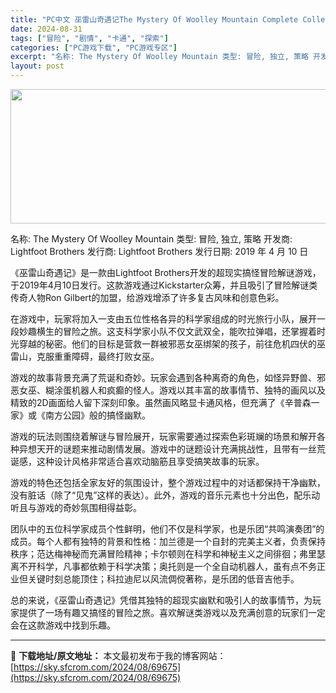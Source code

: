 ```yaml
---
title: "PC中文 巫雷山奇遇记The Mystery Of Woolley Mountain Complete Collection v12.2 1022M"
date: 2024-08-31
tags: ["冒险", "剧情", "卡通", "探索"]
categories: ["PC游戏下载", "PC游戏专区"]
excerpt: "名称: The Mystery Of Woolley Mountain 类型: 冒险, 独立, 策略 开发商: Lightfoot Brothers 发行商: Lightfoot Brothers 发行日期: 2019 年 4 月 10 日 《巫雷山奇遇记》是一款由Lightfoot Brother&hellip;"
layout: post
---
```


<img class="aligncenter size-full wp-image-69676" src="https://sky.sfcrom.com/wp-content/uploads/2024/08/2024083023533286.webp" alt="" width="660" height="215" />

名称: The Mystery Of Woolley Mountain
类型: 冒险, 独立, 策略
开发商: Lightfoot Brothers
发行商: Lightfoot Brothers
发行日期: 2019 年 4 月 10 日

《巫雷山奇遇记》是一款由Lightfoot Brothers开发的超现实搞怪冒险解谜游戏，于2019年4月10日发行。这款游戏通过Kickstarter众筹，并且吸引了冒险解谜类传奇人物Ron Gilbert的加盟，给游戏增添了许多复古风味和创意色彩。

在游戏中，玩家将加入一支由五位性格各异的科学家组成的时光旅行小队，展开一段妙趣横生的冒险之旅。这支科学家小队不仅文武双全，能吹拉弹唱，还掌握着时光穿越的秘密。他们的目标是营救一群被邪恶女巫绑架的孩子，前往危机四伏的巫雷山，克服重重障碍，最终打败女巫。

游戏的故事背景充满了荒诞和奇妙。玩家会遇到各种离奇的角色，如怪异野兽、邪恶女巫、糊涂蛋机器人和疯癫的怪人。游戏以其丰富的故事情节、独特的画风以及精致的2D画面给人留下深刻印象。虽然画风略显卡通风格，但充满了《辛普森一家》或《南方公园》般的搞怪幽默。

游戏的玩法则围绕着解谜与冒险展开，玩家需要通过探索色彩斑斓的场景和解开各种异想天开的谜题来推动剧情发展。游戏中的谜题设计充满挑战性，且带有一丝荒诞感，这种设计风格非常适合喜欢动脑筋且享受搞笑故事的玩家。

游戏的特色还包括全家友好的氛围设计，整个游戏过程中的对话都保持干净幽默，没有脏话（除了“见鬼”这样的表达）。此外，游戏的音乐元素也十分出色，配乐动听且与游戏的奇妙氛围相得益彰。

团队中的五位科学家成员个性鲜明，他们不仅是科学家，也是乐团“共鸣演奏团”的成员。每个人都有独特的背景和性格：加兰德是一个自封的完美主义者，负责保持秩序；范达梅神秘而充满冒险精神；卡尔顿则在科学和神秘主义之间徘徊；弗里瑟离不开科学，凡事都依赖于科学决策；奥托则是一个全自动机器人，虽有点不务正业但关键时刻总能顶住；科拉迪尼以风流倜傥著称，是乐团的低音吉他手。

总的来说，《巫雷山奇遇记》凭借其独特的超现实幽默和吸引人的故事情节，为玩家提供了一场有趣又搞怪的冒险之旅。喜欢解谜类游戏以及充满创意的玩家们一定会在这款游戏中找到乐趣。

---
📖 **下载地址/原文地址：** 本文最初发布于我的博客网站：[https://sky.sfcrom.com/2024/08/69675](https://sky.sfcrom.com/2024/08/69675)
